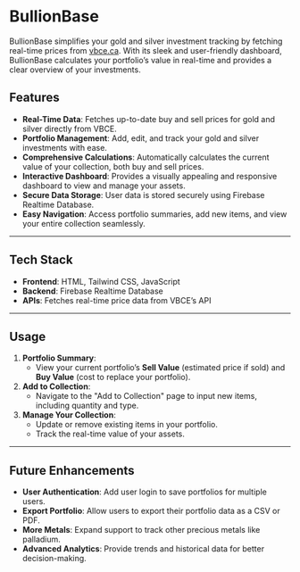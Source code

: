 # BullionBase

BullionBase simplifies your gold and silver investment tracking by fetching real-time prices from [vbce.ca](https://vbce.ca). With its sleek and user-friendly dashboard, BullionBase calculates your portfolio’s value in real-time and provides a clear overview of your investments.



## Features
- **Real-Time Data**: Fetches up-to-date buy and sell prices for gold and silver directly from VBCE.
- **Portfolio Management**: Add, edit, and track your gold and silver investments with ease.
- **Comprehensive Calculations**: Automatically calculates the current value of your collection, both buy and sell prices.
- **Interactive Dashboard**: Provides a visually appealing and responsive dashboard to view and manage your assets.
- **Secure Data Storage**: User data is stored securely using Firebase Realtime Database.
- **Easy Navigation**: Access portfolio summaries, add new items, and view your entire collection seamlessly.

---

## Tech Stack
- **Frontend**: HTML, Tailwind CSS, JavaScript
- **Backend**: Firebase Realtime Database
- **APIs**: Fetches real-time price data from VBCE’s API

---

## Usage
1. **Portfolio Summary**:
   - View your current portfolio’s **Sell Value** (estimated price if sold) and **Buy Value** (cost to replace your portfolio).
2. **Add to Collection**:
   - Navigate to the "Add to Collection" page to input new items, including quantity and type.
3. **Manage Your Collection**:
   - Update or remove existing items in your portfolio.
   - Track the real-time value of your assets.

---

## Future Enhancements
- **User Authentication**: Add user login to save portfolios for multiple users.
- **Export Portfolio**: Allow users to export their portfolio data as a CSV or PDF.
- **More Metals**: Expand support to track other precious metals like palladium.
- **Advanced Analytics**: Provide trends and historical data for better decision-making.

